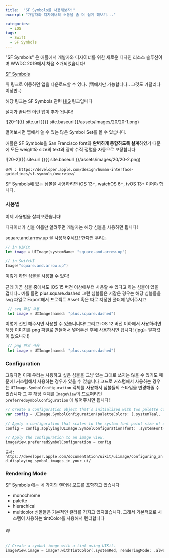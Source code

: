 ```yaml
---
title:  "SF Symbols를 사용해보자!"
excerpt: "개발자와 디자이너의 소통을 좀 더 쉽게 해보기..."

categories: 
  - iOS
tags:
  - Swift
  - SF Symbols
---
```


"SF Symbols" 은 애플에서 개발자와 디자이너를 위한 새로운 디자인 리소스 솔루션이며 WWDC 2019에서 처음 소개되었습니다!

[SF Symbols](https://developer.apple.com/sf-symbols/)

위 링크로 이동하면 앱을 다운로드할 수 있다. (맥에서만 가능합니다.. 그것도 카탈리나 이상만..)

해당 링크는 SF Symbols 관련 [HIG](https://developer.apple.com/design/human-interface-guidelines/sf-symbols/overview/) 링크입니다 

설치가 끝나면 이런 앱이 추가 됩니다!

![20-1]({{ site.url }}{{ site.baseurl }}/assets/images/20/20-1.png)

열어보시면 앱에서 쓸 수 있는 많은 Symbol Set를 볼 수 있습니다.

애플은 SF Symbols을 San Francisco font와 **완벽하게 통합하도록 설계**하였기 때문에 모든 weight와 size의 text와 광학 수직 정렬을 자동으로 보장합니다

![20-2]({{ site.url }}{{ site.baseurl }}/assets/images/20/20-2.png)

` 출처 : https://developer.apple.com/design/human-interface-guidelines/sf-symbols/overview/ `

SF Symbols에 있는 심볼을 사용하려면 iOS 13+, watchOS 6+, tvOS 13+ 이어야 합니다.

### 사용법

이제 사용법을 살펴보겠습니다!

디자이너가 심볼 이름만 알려주면 개발자는 해당 심볼을 사용하면 됩니다!

square.and.arrow.up 을 사용해주세요! 한다면 우리는

```swift
// in UIKit
let image = UIImage(systemName: "square.and.arrow.up")

// in SwiftUI
Image("square.and.arrow.up")
```

이렇게 하면 심볼을 사용할 수 있다!

근데 가끔 심볼 중에서도 iOS 15 버전 이상에부터 사용할 수 있다고 하는 심볼이 있을 겁니다.. 예를 들면 plus.square.dashed 그런 심볼들은 저같은 경우는 해당 심볼들을 svg 파일로 Export해서 프로젝트 Asset 혹은 따로 지정한 폴더에 넣어주시고 

```swift
 // svg 파일 사용
 let image = UIImage(named: "plus.square.dashed")
```

 이렇게 선언 해주시면 사용할 수 있습니니다!
 그리고 iOS 12 버전 이하에서 사용하려면 해당 이미지를 png 파일로 만들어서 넣어주신 후에 사용하시면 됩니다! (jpg는 알파값이 없으니까!)
 
```swift
 // png 파일 사용
 let image = UIImage(named: "plus.square.dashed")
```
 
 ### Configuration
 그렇다면 이제 우리는 사용하고 싶은 심볼을 그냥 있는 그대로 쓰지는 않을 수 있기도 때문에! 커스텀해서 사용하는 경우가 있을 수 있습니다
코드로 커스텀해서 사용하는 경우는 `UIImage.SymbolConfiguration` 객체를 사용해서 심볼들의 스타일을 변경해줄 수 있습니다
그 후 해당 객체를  `ImageView`의 프로퍼티인 `preferredSymbolConfiguration` 에 넣어주시면 됩니다!

```swift
// Create a configuration object that’s initialized with two palette colors.
var config = UIImage.SymbolConfiguration(paletteColors: [.systemTeal, .systemGray5])

// Apply a configuration that scales to the system font point size of 42.
config = config.applying(UIImage.SymbolConfiguration(font: .systemFont(ofSize: 42.0)))

// Apply the configuration to an image view.
imageView.preferredSymbolConfiguration = config
```

` 출처: https://developer.apple.com/documentation/uikit/uiimage/configuring_and_displaying_symbol_images_in_your_ui/ `

### Rendering Mode
SF Symbols 에는 네 가지의 렌더링 모드를 포함하고 있습니다
- monochrome
- palette
- hierachical
- multicolor
 심볼들은 기본적인 컬러를 가지고 있지않습니다. 그래서 기본적으로 시스템이 사용하는 tintColor를 사용해서 렌더합니다
 ###### 예
```swift
// Create a symbol image with a tint using UIKit.
imageView.image = image?.withTintColor(.systemRed, renderingMode: .alwaysOriginal)
```

